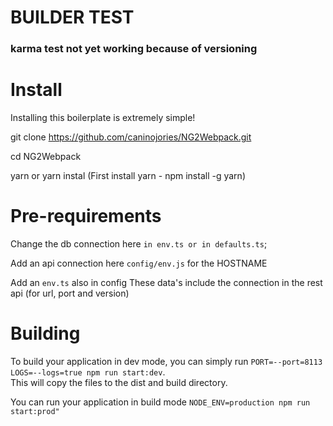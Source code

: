 # BUILDER TEST
### karma test not yet working because of versioning

Install
=======

Installing this boilerplate is extremely simple!

git clone https://github.com/caninojories/NG2Webpack.git

cd NG2Webpack

yarn or yarn instal (First install yarn - npm install -g yarn)

Pre-requirements
=======


Change the db connection here `in env.ts or in defaults.ts`;  

Add an api connection here `config/env.js` for the HOSTNAME

Add an `env.ts` also in config
These data's include the connection in the rest api (for url, port and version)

Building
=======

To build your application in dev mode, you can simply run `PORT=--port=8113 LOGS=--logs=true npm run start:dev`.   
This will copy the files to the dist and build directory.

You can run your application in build mode `NODE_ENV=production npm run start:prod"`

